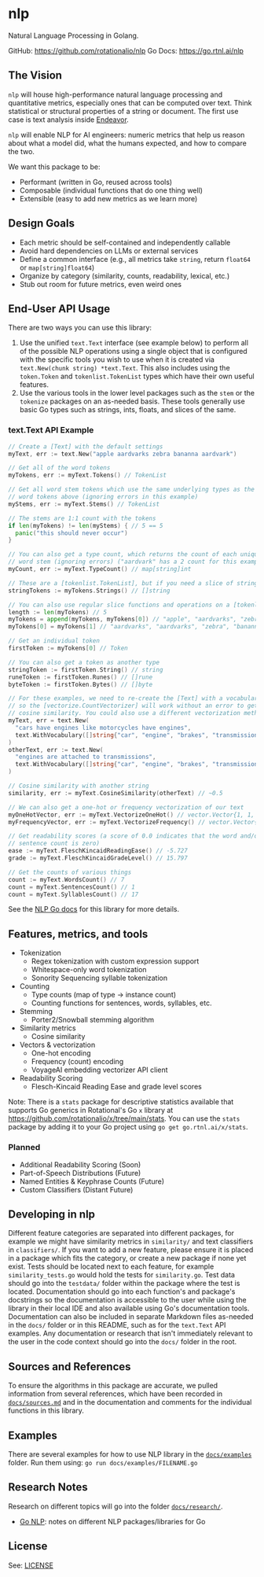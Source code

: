 # nlp

Natural Language Processing in Golang.

GitHub: <https://github.com/rotationalio/nlp>
Go Docs: <https://go.rtnl.ai/nlp>

## The Vision

`nlp` will house high-performance natural language processing and quantitative metrics, especially ones that can be computed over text.
Think statistical or structural properties of a string or document.
The first use case is text analysis inside [Endeavor](https://github.com/rotationalio/endeavor).

`nlp` will enable NLP for AI engineers: numeric metrics that help us reason about what a model did, what the humans expected, and how to compare the two.

We want this package to be:

* Performant (written in Go, reused across tools)
* Composable (individual functions that do one thing well)
* Extensible (easy to add new metrics as we learn more)

## Design Goals

* Each metric should be self-contained and independently callable
* Avoid hard dependencies on LLMs or external services
* Define a common interface (e.g., all metrics take `string`, return `float64` or `map[string]float64`)
* Organize by category (similarity, counts, readability, lexical, etc.)
* Stub out room for future metrics, even weird ones

## End-User API Usage

There are two ways you can use this library:

1) Use the unified `text.Text` interface (see example below) to perform all of the possible NLP operations using a single object that is configured with the specific tools you wish to use when it is created via `text.New(chunk string) *text.Text`.
This also includes using the `token.Token` and `tokenlist.TokenList` types which have their own useful features.
2) Use the various tools in the lower level packages such as the `stem` or the `tokenize` packages on an as-needed basis.
These tools generally use basic Go types such as strings, ints, floats, and slices of the same.

### text.Text API Example

```Go
// Create a [Text] with the default settings
myText, err := text.New("apple aardvarks zebra bananna aardvark")

// Get all of the word tokens
myTokens, err := myText.Tokens() // TokenList

// Get all word stem tokens which use the same underlying types as the full
// word tokens above (ignoring errors in this example)
myStems, err := myText.Stems() // TokenList

// The stems are 1:1 count with the tokens
if len(myTokens) != len(myStems) { // 5 == 5
  panic("this should never occur")
}

// You can also get a type count, which returns the count of each unique
// word stem (ignoring errors) ("aardvark" has a 2 count for this example)
myCount, err := myText.TypeCount() // map[string]int

// These are a [tokenlist.TokenList], but if you need a slice of strings...
stringTokens := myTokens.Strings() // []string

// You can also use regular slice functions and operations on a [tokenlist.TokenList]
length := len(myTokens) // 5
myTokens = append(myTokens, myTokens[0]) // "apple", "aardvarks", "zebra", "bananna", "aardvark", "apple"
myTokens[0] = myTokens[1] // "aardvarks", "aardvarks", "zebra", "bananna", "aardvark", "apple"

// Get an individual token
firstToken := myTokens[0] // Token

// You can also get a token as another type
stringToken := firstToken.String() // string
runeToken := firstToken.Runes() // []rune
byteToken := firstToken.Bytes() // []byte

// For these examples, we need to re-create the [Text] with a vocabulary,
// so the [vectorize.CountVectorizer] will work without an error to get
// cosine similarity. You could also use a different vectorization method.
myText, err = text.New(
  "cars have engines like motorcycles have engines",
  text.WithVocabulary([]string{"car", "engine", "brakes", "transmission"}),
)
otherText, err := text.New(
  "engines are attached to transmissions",
  text.WithVocabulary([]string{"car", "engine", "brakes", "transmission"}),
)

// Cosine similarity with another string
similarity, err := myText.CosineSimilarity(otherText) // ~0.5

// We can also get a one-hot or frequency vectorization of our text
myOneHotVector, err := myText.VectorizeOneHot() // vector.Vector{1, 1, 0, 0}
myFrequencyVector, err := myText.VectorizeFrequency() // vector.Vector{1, 2, 0, 0}

// Get readability scores (a score of 0.0 indicates that the word and/or
// sentence count is zero)
ease := myText.FleschKincaidReadingEase() // -5.727
grade := myText.FleschKincaidGradeLevel() // 15.797

// Get the counts of various things
count := myText.WordsCount() // 7
count = myText.SentencesCount() // 1
count = myText.SyllablesCount() // 17
```

See the [NLP Go docs](https://go.rtnl.ai/nlp) for this library for more details.

## Features, metrics, and tools

* Tokenization
  * Regex tokenization with custom expression support
  * Whitespace-only word tokenization
  * Sonority Sequencing syllable tokenization
* Counting
  * Type counts (map of type -> instance count)
  * Counting functions for sentences, words, syllables, etc.
* Stemming
  * Porter2/Snowball stemming algorithm
* Similarity metrics
  * Cosine similarity
* Vectors & vectorization
  * One-hot encoding
  * Frequency (count) encoding
  * VoyageAI embedding vectorizer API client
* Readability Scoring
  * Flesch-Kincaid Reading Ease and grade level scores

Note: There is a `stats` package for descriptive statistics available that supports Go generics in Rotational's Go `x` library at <https://github.com/rotationalio/x/tree/main/stats>.
You can use the `stats` package by adding it to your Go project using `go get go.rtnl.ai/x/stats`.

### Planned

* Additional Readability Scoring (Soon)
* Part-of-Speech Distributions (Future)
* Named Entities & Keyphrase Counts (Future)
* Custom Classifiers (Distant Future)

## Developing in nlp

Different feature categories are separated into different packages, for example we might have similarity metrics in `similarity/` and text classifiers in `classifiers/`.
If you want to add a new feature, please ensure it is placed in a package which fits the category, or create a new package if none yet exist.
Tests should be located next to each feature, for example `similarity_tests.go` would hold the tests for `similarity.go`.
Test data should go into the `testdata/` folder within the package where the test is located.
Documentation should go into each function's and package's docstrings so the documentation is accessible to the user while using the library in their local IDE and also available using Go's documentation tools.
Documentation can also be included in separate Markdown files as-needed in the `docs/` folder or in this README, such as for the `text.Text` API examples.
Any documentation or research that isn't immediately relevant to the user in the code context should go into the `docs/` folder in the root.

## Sources and References

To ensure the algorithms in this package are accurate, we pulled information from several references, which have been recorded in [`docs/sources.md`](./docs/sources.md) and in the documentation and comments for the individual functions in this library.

## Examples

There are several examples for how to use NLP library in the [`docs/examples`](./docs/examples/) folder. Run them using: `go run docs/examples/FILENAME.go`

## Research Notes

Research on different topics will go into the folder [`docs/research/`](./docs/research/).

* [Go NLP](./docs/research/go_nlp.md): notes on different NLP packages/libraries for Go

## License

See: [LICENSE](./LICENSE)
